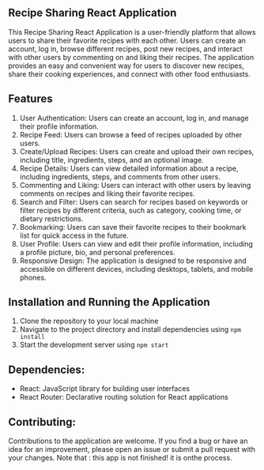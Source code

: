 ## Recipe Sharing React Application

This Recipe Sharing React Application is a user-friendly platform that allows users to share their favorite recipes with each other. Users can create an account, log in, browse different recipes, post new recipes, and interact with other users by commenting on and liking their recipes. The application provides an easy and convenient way for users to discover new recipes, share their cooking experiences, and connect with other food enthusiasts.

## Features

1. User Authentication: Users can create an account, log in, and manage their profile information.
2. Recipe Feed: Users can browse a feed of recipes uploaded by other users.
3. Create/Upload Recipes: Users can create and upload their own recipes, including title, ingredients, steps, and an optional image.
4. Recipe Details: Users can view detailed information about a recipe, including ingredients, steps, and comments from other users.
5. Commenting and Liking: Users can interact with other users by leaving comments on recipes and liking their favorite recipes.
6. Search and Filter: Users can search for recipes based on keywords or filter recipes by different criteria, such as category, cooking time, or dietary restrictions.
7. Bookmarking: Users can save their favorite recipes to their bookmark list for quick access in the future.
8. User Profile: Users can view and edit their profile information, including a profile picture, bio, and personal preferences.
9. Responsive Design: The application is designed to be responsive and accessible on different devices, including desktops, tablets, and mobile phones.

## Installation and Running the Application

1. Clone the repository to your local machine
2. Navigate to the project directory and install dependencies using `npm install`
3. Start the development server using `npm start`

## Dependencies:

- React: JavaScript library for building user interfaces
- React Router: Declarative routing solution for React applications

## Contributing:
Contributions to the application are welcome. If you find a bug or have an idea for an improvement, please open an issue or submit a pull request with your changes. Note that : this app is not finished! it is onthe process.

